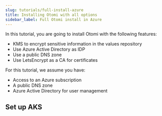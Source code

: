```yaml
---
slug: tutorials/full-install-azure
title: Installing Otomi with all options
sidebar_label: Full Otomi install in Azure
---
```


In this tutorial, you are going to install Otomi with the following features:

- KMS to encrypt sensitive information in the values repository
- Use Azure Active Directory as IDP
- Use a public DNS zone
- Use LetsEncrypt as a CA for certificates

For this tutorial, we assume you have:

- Access to an Azure subscription
- A public DNS zone
- Azure Active Directory for user management

## Set up AKS



